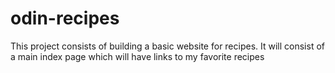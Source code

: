 # odin-recipes
This project consists of building a basic website for recipes. It will consist of a main index page which will have links to my favorite recipes